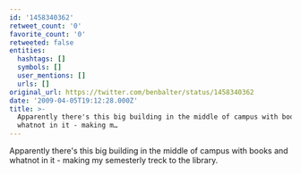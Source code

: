 ```yaml
---
id: '1458340362'
retweet_count: '0'
favorite_count: '0'
retweeted: false
entities:
  hashtags: []
  symbols: []
  user_mentions: []
  urls: []
original_url: https://twitter.com/benbalter/status/1458340362
date: '2009-04-05T19:12:28.000Z'
title: >-
  Apparently there's this big building in the middle of campus with books and
  whatnot in it - making m…
---
```


Apparently there's this big building in the middle of campus with books and whatnot in it - making my semesterly treck to the library.